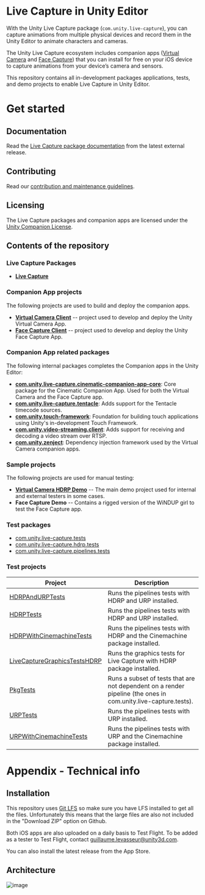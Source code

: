 # Live Capture in Unity Editor

With the Unity Live Capture package (`com.unity.live-capture`), you can capture animations from multiple physical devices and record them in the Unity Editor to animate characters and cameras.

The Unity Live Capture ecosystem includes companion apps ([Virtual Camera](https://apps.apple.com/us/app/unity-virtual-camera/id1478175507) and [Face Capture](https://apps.apple.com/us/app/unity-face-capture/id1544159771)) that you can install for free on your iOS device to capture animations from your device’s camera and sensors.

This repository contains  all in-development packages applications, tests, and demo projects to enable Live Capture in Unity Editor.

# Get started

## Documentation

Read the [Live Capture package documentation](https://docs.unity3d.com/Packages/com.unity.live-capture@4.0/manual/index.html) from the latest external release.

## Contributing
Read our [contribution and maintenance guidelines](CONTRIBUTING.md).

## Licensing

The Live Capture packages and companion apps are licensed under the [Unity Companion License](http://www.unity3d.com/legal/licenses/Unity_Companion_License).

## Contents of the repository
### Live Capture Packages
- **[Live Capture](Packages/com.unity.live-capture/README.md)**

### Companion App projects

The following projects are used to build and deploy the companion apps.

- **[Virtual Camera Client](https://apps.apple.com/us/app/unity-virtual-camera/id1478175507)** -- project used to develop and deploy the Unity Virtual Camera App.
- **[Face Capture Client](https://apps.apple.com/app/id1544159771)** -- project used to develop and deploy the Unity Face Capture App.

### Companion App related packages

The following internal packages completes the Companion apps in the Unity Editor:
- **[com.unity.live-capture.cinematic-companion-app-core](InternalPackages/com.unity.live-capture.cinematic-companion-app-core)**: Core package for the Cinematic Companion App. Used for both the Virtual Camera and the Face Capture app.
- **[com.unity.live-capture.tentacle](InternalPackages/com.unity.live-capture.tentacle)**: Adds support for the Tentacle timecode sources.
- **[com.unity.touch-framework](InternalPackages/com.unity.touch-framework)**: Foundation for building touch applications using Unity's in-development Touch Framework.
- **[com.unity.video-streaming.client](InternalPackages/com.unity.video-streaming.client)**: Adds support for receiving and decoding a video stream over RTSP.
- **[com.unity.zenject](InternalPackages/com.unity.zenject)**: Dependency injection framework used by the Virtual Camera companion apps.

### Sample projects
The following projects are used for manual testing:

- **[Virtual Camera HDRP Demo](CompanionApps/VirtualCamera/VirtualCameraDemo/Assets/Readme.asset)** -- The main demo project used for internal and external testers in some cases.
- **Face Capture Demo** -- Contains a rigged version of the WiNDUP girl to test the Face Capture app.

### Test packages

- [com.unity.live-capture.tests](Packages/com.unity.live-capture.tests)
- [com.unity.live-capture.hdrp.tests](Packages/com.unity.live-capture.hdrp.tests)
- [com.unity.live-capture.pipelines.tests](Packages/com.unity.live-capture.pipelines.tests)

### Test projects

| Project                                                                   | Description                                                                                                    |
|---------------------------------------------------------------------------|----------------------------------------------------------------------------------------------------------------|
| [HDRPAndURPTests](TestProjects/HDRPAndURPTests)                           | Runs the pipelines tests with HDRP and URP installed.                                                          |
| [HDRPTests](TestProjects/HDRPTestsLatest)                                 | Runs the pipelines tests with HDRP and URP installed.                                                          |
| [HDRPWithCinemachineTests](TestProjects/HDRPWithCinemachineTests)         | Runs the pipelines tests with HDRP and the Cinemachine package installed.                                      |
| [LiveCaptureGraphicsTestsHDRP](TestProjects/LiveCaptureGraphicsTestsHDRP) | Runs the graphics tests for Live Capture with HDRP package installed.                                          |
| [PkgTests](TestProjects/PkgTests)                                         | Runs a subset of tests that are not dependent on a render pipeline (the ones in com.unity.live-capture.tests). |
| [URPTests](TestProjects/URPTests)                                         | Runs the pipelines tests with URP installed.                                                                   |
| [URPWithCinemachineTests](TestProjects/URPWithCinemachineTests)           | Runs the pipelines tests with URP and the Cinemachine package installed.                                       |


# Appendix - Technical info

## Installation
This repository uses [Git LFS](https://git-lfs.github.com/) so make sure you have LFS installed to get all the files. Unfortunately this means that the large files are also not included in the "Download ZIP" option on Github.

Both iOS apps are also uploaded on a daily basis to Test Flight. To be added as a tester to Test Flight, contact <guillaume.levasseur@unity3d.com>.

You can also install the latest release from the App Store.

## Architecture

![image](https://user-images.githubusercontent.com/6132575/236289177-ff7d87aa-e3e5-4f8e-ab6d-2a7488078319.png)

